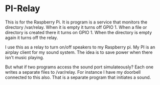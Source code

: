 # PI-Relay

This is for the Raspberry Pi.
It is program is a service that monitors the directory /var/relay.  When it is empty it turns off GPIO 1.  When a file or directory is created there it turns on GPIO 1.  When the directory is empty again it turns off the relay.

I use this as a relay to turn on/off speakers to my Raspberry pi.  My PI is an airplay client for my sound system. The idea is to save power when there isn't music playing.

But what if two programs access the sound port simulateously?  Each one writes a separate files to /var/relay.  For instance I have my doorbell connected to this also.  That is a separate program that initiates a sound.

